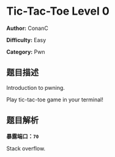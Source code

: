 # Tic-Tac-Toe Level 0

**Author:** ConanC

**Difficulty:** Easy

**Category:** Pwn

## 题目描述

Introduction to pwning.

Play tic-tac-toe game in your terminal!

## 题目解析

**暴露端口：`70`**

Stack overflow.
